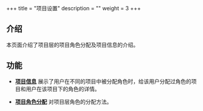 ﻿+++
title = "项目设置"
description = ""
weight = 3
+++

<h2 id="1">介绍</h2>
  
本页面介绍了项目层的项目角色分配及项目信息的介绍。

<h2 id="1">功能</h2>

- [**项目信息**](../project/pro_info) 展示了用户在不同的项目中被分配角色时，给该用户分配过角色的项目和用户在该项目下的角色的详情。

- [**项目角色分配**](../project/role-assignment) 对项目层角色的分配方法。